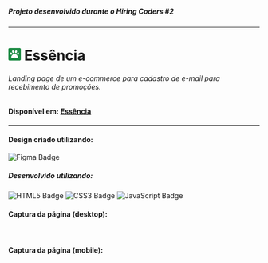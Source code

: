 ##### Projeto desenvolvido durante o Hiring Coders #2

---

# ![Essência](assets/images/favicon.png) Essência

###### Landing page de um e-commerce para cadastro de e-mail para recebimento de promoções.

#### Disponível em: [Essência]()

---

#### Design criado utilizando:

![Figma Badge](https://img.shields.io/badge/Figma-F24E1E?style=for-the-badge&logo=figma&logoColor=white)

##### Desenvolvido utilizando:

![HTML5 Badge](https://img.shields.io/badge/HTML5-E34F26?style=for-the-badge&logo=html5&logoColor=white)
![CSS3 Badge](https://img.shields.io/badge/CSS3-1572B6?style=for-the-badge&logo=css3&logoColor=white)
![JavaScript Badge](https://img.shields.io/badge/JavaScript-F7DF1E?style=for-the-badge&logo=javascript&logoColor=black)

#### Captura da página (desktop):

&nbsp;

#### Captura da página (mobile):
